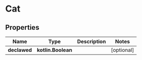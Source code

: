 
# Cat

## Properties
| Name | Type | Description | Notes |
| ------------ | ------------- | ------------- | ------------- |
| **declawed** | **kotlin.Boolean** |  |  [optional] |



